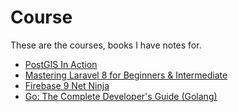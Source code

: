 # Course

These are the courses, books I have notes for.

- [PostGIS In Action](postgis_in_action.md)
- [Mastering Laravel 8 for Beginners & Intermediate](mastering-laravel-8-for-beginners-and-intermediate.md)
- [Firebase 9 Net Ninja](firebase-9-course-netninja.md)
- [Go: The Complete Developer's Guide (Golang)
](https://github.com/phptuts/devlog/blob/master/courses/Go:%20The%20Complete%20Developer's%20Guide%20(Golang).md)
